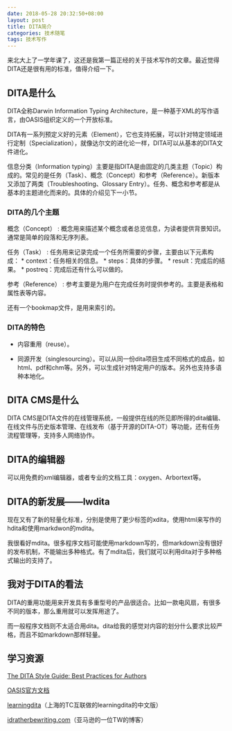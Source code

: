 ```yaml
---
date: 2018-05-28 20:32:50+08:00
layout: post
title: DITA简介
categories: 技术随笔
tags: 技术写作
---
```


来北大上了一学年课了，这还是我第一篇正经的关于技术写作的文章。最近觉得DITA还是很有用的标准，值得介绍一下。

## DITA是什么

DITA全称Darwin Information Typing Architecture，是一种基于XML的写作语言，由OASIS组织定义的一个开放标准。

DITA有一系列预定义好的元素（Element），它也支持拓展，可以针对特定领域进行定制（Specialization），就像达尔文的进化论一样，DITA可以从基本的DITA文件进化。

信息分类（Information typing）主要是指DITA是由固定的几类主题（Topic）构成的。常见的是任务（Task）、概念（Concept）和参考（Reference）。新版本又添加了两类（Troubleshooting、Glossary Entry）。任务、概念和参考都是从基本的主题进化而来的。具体的介绍见下一小节。

### DITA的几个主题


概念（Concept）
:  概念用来描述某个概念或者总览信息，为读者提供背景知识。通常是简单的段落和无序列表。


任务（Task）
:  任务用来记录完成一个任务所需要的步骤，主要由以下元素构成：
    * context：任务相关的信息。
    * steps：具体的步骤。
    * result：完成后的结果。
    * postreq：完成后还有什么可以做的。
        
参考（Reference）
:  参考主要是为用户在完成任务时提供参考的。主要是表格和属性表等内容。

还有一个bookmap文件，是用来索引的。

### DITA的特色

* 内容重用（reuse）。

* 同源开发（singlesourcing）。可以从同一份dita项目生成不同格式的成品，如html、pdf和chm等。另外，可以生成针对特定用户的版本。另外也支持多语种本地化。

## DITA CMS是什么

DITA CMS是DITA文件的在线管理系统，一般提供在线的所见即所得的dita编辑、在线文件与历史版本管理、在线发布（基于开源的DITA-OT）等功能，还有任务流程管理等，支持多人网络协作。

## DITA的编辑器

可以用免费的xml编辑器，或者专业的文档工具：oxygen、Arbortext等。

## DITA的新发展——lwdita

现在又有了新的轻量化标准，分别是使用了更少标签的xdita，使用html来写作的hdita和使用markdwon的mdita。

我很看好mdita。很多程序文档可能使用markdown写的，但markdown没有很好的发布机制，不能输出多种格式。有了mdita后，我们就可以利用dita对于多种格式输出的支持了。

## 我对于DITA的看法

DITA的重用功能用来开发具有多重型号的产品很适合。比如一款电风扇，有很多不同的版本，那么重用就可以发挥用途了。

而一般程序文档则不太适合用dita。dita给我的感觉对内容的划分什么要求比较严格，而且不如markdown那样轻量。

## 学习资源

[The DITA Style Guide: Best Practices for Authors](https://www.oxygenxml.com/dita/styleguide/webhelp-feedback/index_frames.html)

[OASIS官方文档](http://docs.oasis-open.org/dita/v1.2/spec/DITA1.2-spec.html)

[learningdita](http://www.learningdita.cn)（上海的TC互联做的learningdita的中文版）

[idratherbewriting.com](http://idratherbewriting.com)（亚马逊的一位TW的博客）



